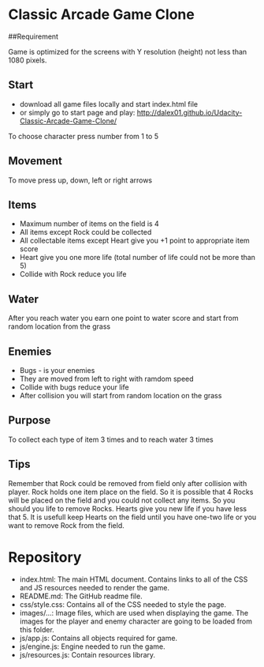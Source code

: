 # Classic Arcade Game Clone

##Requirement

Game is optimized for the screens with Y resolution (height) not less than 1080 pixels.

## Start

* download all game files locally and start index.html file
* or simply go to start page and play: http://dalex01.github.io/Udacity-Classic-Arcade-Game-Clone/

To choose character press number from 1 to 5

## Movement

To move press up, down, left or right arrows

## Items

* Maximum number of items on the field is 4
* All items except Rock could be collected
* All collectable items except Heart give you +1 point to appropriate item score
* Heart give you one more life (total number of life could not be more than 5)
* Collide with Rock reduce you life

## Water

After you reach water you earn one point to water score and start from random location from the grass

## Enemies

* Bugs - is your enemies
* They are moved from left to right with ramdom speed
* Collide with bugs reduce your life
* After collision you will start from random location on the grass

## Purpose

To collect each type of item 3 times and to reach water 3 times

## Tips

Remember that Rock could be removed from field only after collision with player.
Rock holds one item place on the field. So it is possible that 4 Rocks will be placed on the field and you could not collect any items. So you should you life to remove Rocks.
Hearts give you new life if you have less that 5. It is usefull keep Hearts on the field until you have one-two life or you want to remove Rock from the field.

# Repository

* index.html: The main HTML document. Contains links to all of the CSS and JS resources needed to render the game.
* README.md: The GitHub readme file.
* css/style.css: Contains all of the CSS needed to style the page.
* images/...:  Image files, which are used when displaying the game. The images for the player and enemy character are going to be loaded from this folder.
* js/app.js: Contains all objects required for game.
* js/engine.js: Engine needed to run the game.
* js/resources.js: Contain resources library.

